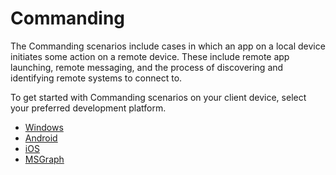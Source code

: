 # Commanding

The Commanding scenarios include cases in which an app on a local device initiates some action on a remote device. These include remote app launching, remote messaging, and the process of discovering and identifying remote systems to connect to.

To get started with Commanding scenarios on your client device, select your preferred development platform.

* [Windows](windows/index.md)
* [Android](Android/)
* [iOS](iOS/)
* [MSGraph](MSGraph/)
